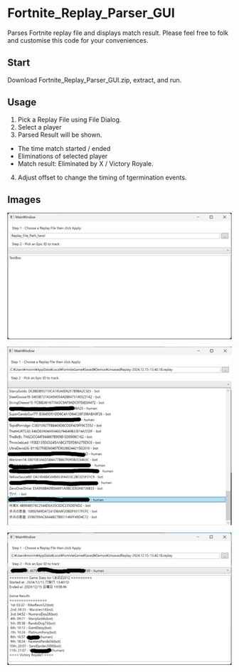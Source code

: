 # Fortnite_Replay_Parser_GUI
Parses Fortnite replay file and displays match result.
Please feel free to folk and customise this code for your conveniences.

## Start
Download Fortnite_Replay_Parser_GUI.zip, extract, and run.

## Usage
1.   Pick a Replay File using File Dialog.
2.   Select a player
3.   Parsed Result will be shown.
- The time match started / ended
- Eliminations of selected player
- Match result: Eliminated by X / Victory Royale.
4. Adjust offset to change the timing of tgermination events.

## Images
![Image1](./images/Image1.jpg)

![Image1](./images/Image2.jpg)

![Image1](./images/Image3.jpg)
